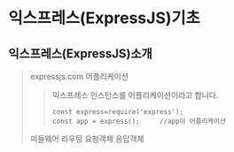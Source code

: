 # 익스프레스(ExpressJS)기초

## 익스프레스(ExpressJS)소개
>expressjs.com
>어플리케이션
>> 익스프레스 인스턴스를 어플리케이션이라고 합니다.
>> ```
>> const express=require('express');
>> const app = express();     //app이 어플리케이션
>> ```
>미들웨어
> 라우팅
> 요청객체
> 응답객체
